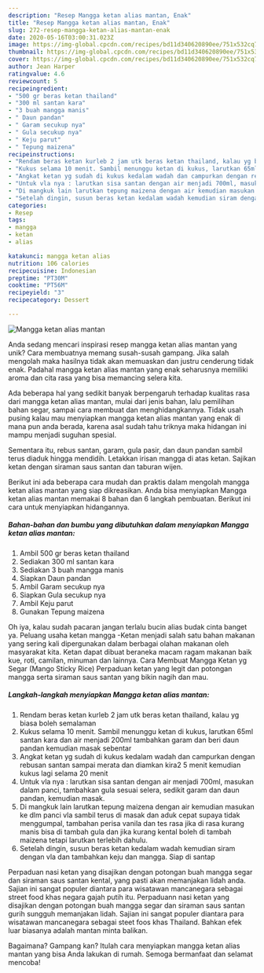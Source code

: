 ```yaml
---
description: "Resep Mangga ketan alias mantan, Enak"
title: "Resep Mangga ketan alias mantan, Enak"
slug: 272-resep-mangga-ketan-alias-mantan-enak
date: 2020-05-16T03:00:31.023Z
image: https://img-global.cpcdn.com/recipes/bd11d340620890ee/751x532cq70/mangga-ketan-alias-mantan-foto-resep-utama.jpg
thumbnail: https://img-global.cpcdn.com/recipes/bd11d340620890ee/751x532cq70/mangga-ketan-alias-mantan-foto-resep-utama.jpg
cover: https://img-global.cpcdn.com/recipes/bd11d340620890ee/751x532cq70/mangga-ketan-alias-mantan-foto-resep-utama.jpg
author: Jean Harper
ratingvalue: 4.6
reviewcount: 5
recipeingredient:
- "500 gr beras ketan thailand"
- "300 ml santan kara"
- "3 buah mangga manis"
- " Daun pandan"
- " Garam secukup nya"
- " Gula secukup nya"
- " Keju parut"
- " Tepung maizena"
recipeinstructions:
- "Rendam beras ketan kurleb 2 jam utk beras ketan thailand, kalau yg biasa boleh semalaman"
- "Kukus selama 10 menit. Sambil menunggu ketan di kukus, larutkan 65ml santan kara dan air menjadi 200ml tambahkan garam dan beri daun pandan kemudian masak sebentar"
- "Angkat ketan yg sudah di kukus kedalam wadah dan campurkan dengan rebusan santan sampai merata dan diamkan kira2 5 menit kemudian kukus lagi selama 20 menit"
- "Untuk vla nya : larutkan sisa santan dengan air menjadi 700ml, masukan dalam panci, tambahkan gula sesuai selera, sedikit garam dan daun pandan, kemudian masak."
- "Di mangkuk lain larutkan tepung maizena dengan air kemudian masukan ke dlm panci vla sambil terus di masak dan aduk cepat supaya tidak menggumpal, tambahan perisa vanila dan tes rasa jika di rasa kurang manis bisa di tambah gula dan jika kurang kental boleh di tambah maizena tetapi larutkan terlebih dahulu."
- "Setelah dingin, susun beras ketan kedalam wadah kemudian siram dengan vla dan tambahkan keju dan mangga. Siap di santap"
categories:
- Resep
tags:
- mangga
- ketan
- alias

katakunci: mangga ketan alias 
nutrition: 106 calories
recipecuisine: Indonesian
preptime: "PT30M"
cooktime: "PT56M"
recipeyield: "3"
recipecategory: Dessert

---
```



![Mangga ketan alias mantan](https://img-global.cpcdn.com/recipes/bd11d340620890ee/751x532cq70/mangga-ketan-alias-mantan-foto-resep-utama.jpg)

Anda sedang mencari inspirasi resep mangga ketan alias mantan yang unik? Cara membuatnya memang susah-susah gampang. Jika salah mengolah maka hasilnya tidak akan memuaskan dan justru cenderung tidak enak. Padahal mangga ketan alias mantan yang enak seharusnya memiliki aroma dan cita rasa yang bisa memancing selera kita.

Ada beberapa hal yang sedikit banyak berpengaruh terhadap kualitas rasa dari mangga ketan alias mantan, mulai dari jenis bahan, lalu pemilihan bahan segar, sampai cara membuat dan menghidangkannya. Tidak usah pusing kalau mau menyiapkan mangga ketan alias mantan yang enak di mana pun anda berada, karena asal sudah tahu triknya maka hidangan ini mampu menjadi suguhan spesial.

Sementara itu, rebus santan, garam, gula pasir, dan daun pandan sambil terus diaduk hingga mendidih. Letakkan irisan mangga di atas ketan. Sajikan ketan dengan siraman saus santan dan taburan wijen.


Berikut ini ada beberapa cara mudah dan praktis dalam mengolah mangga ketan alias mantan yang siap dikreasikan. Anda bisa menyiapkan Mangga ketan alias mantan memakai 8 bahan dan 6 langkah pembuatan. Berikut ini cara untuk menyiapkan hidangannya.

<!--inarticleads1-->

##### Bahan-bahan dan bumbu yang dibutuhkan dalam menyiapkan Mangga ketan alias mantan:

1. Ambil 500 gr beras ketan thailand
1. Sediakan 300 ml santan kara
1. Sediakan 3 buah mangga manis
1. Siapkan  Daun pandan
1. Ambil  Garam secukup nya
1. Siapkan  Gula secukup nya
1. Ambil  Keju parut
1. Gunakan  Tepung maizena


Oh iya, kalau sudah pacaran jangan terlalu bucin alias budak cinta banget ya. Peluang usaha ketan mangga -Ketan menjadi salah satu bahan makanan yang sering kali dipergunakan dalam berbagai olahan makanan oleh masyarakat kita. Ketan dapat dibuat beraneka macam ragam makanan baik kue, roti, camilan, minuman dan lainnya. Cara Membuat Mangga Ketan yg Segar (Mango Sticky Rice) Perpaduan ketan yang legit dan potongan mangga serta siraman saus santan yang bikin nagih dan mau. 

<!--inarticleads2-->

##### Langkah-langkah menyiapkan Mangga ketan alias mantan:

1. Rendam beras ketan kurleb 2 jam utk beras ketan thailand, kalau yg biasa boleh semalaman
1. Kukus selama 10 menit. Sambil menunggu ketan di kukus, larutkan 65ml santan kara dan air menjadi 200ml tambahkan garam dan beri daun pandan kemudian masak sebentar
1. Angkat ketan yg sudah di kukus kedalam wadah dan campurkan dengan rebusan santan sampai merata dan diamkan kira2 5 menit kemudian kukus lagi selama 20 menit
1. Untuk vla nya : larutkan sisa santan dengan air menjadi 700ml, masukan dalam panci, tambahkan gula sesuai selera, sedikit garam dan daun pandan, kemudian masak.
1. Di mangkuk lain larutkan tepung maizena dengan air kemudian masukan ke dlm panci vla sambil terus di masak dan aduk cepat supaya tidak menggumpal, tambahan perisa vanila dan tes rasa jika di rasa kurang manis bisa di tambah gula dan jika kurang kental boleh di tambah maizena tetapi larutkan terlebih dahulu.
1. Setelah dingin, susun beras ketan kedalam wadah kemudian siram dengan vla dan tambahkan keju dan mangga. Siap di santap


Perpaduan nasi ketan yang disajikan dengan potongan buah mangga segar dan siraman saus santan kental, yang pasti akan memanjakan lidah anda. Sajian ini sangat populer diantara para wisatawan mancanegara sebagai street food khas negara gajah putih itu. Perpaduann nasi ketan yang disajikan dengan potongan buah mangga segar dan siraman saus santan gurih sungguh memanjakan lidah. Sajian ini sangat populer diantara para wisatawan mancanegara sebagai steet foos khas Thailand. Bahkan efek luar biasanya adalah mantan minta balikan. 

Bagaimana? Gampang kan? Itulah cara menyiapkan mangga ketan alias mantan yang bisa Anda lakukan di rumah. Semoga bermanfaat dan selamat mencoba!
